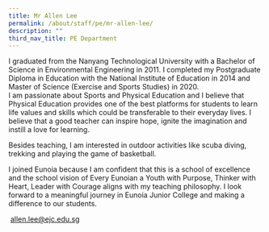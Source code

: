 ```yaml
---
title: Mr Allen Lee
permalink: /about/staff/pe/mr-allen-lee/
description: ""
third_nav_title: PE Department
---
```





I graduated from the Nanyang Technological University with a Bachelor of Science in Environmental Engineering in 2011. I completed my Postgraduate Diploma in Education with the National Institute of Education in 2014 and Master of Science (Exercise and Sports Studies) in 2020.  
I am passionate about Sports and Physical Education and I believe that Physical Education provides one of the best platforms for students to learn life values and skills which could be transferable to their everyday lives. I believe that a good teacher can inspire hope, ignite the imagination and instill a love for learning.

Besides teaching, I am interested in outdoor activities like scuba diving, trekking and playing the game of basketball.

I joined Eunoia because I am confident that this is a school of excellence and the school vision of Every Eunoian a Youth with Purpose, Thinker with Heart, Leader with Courage aligns with my teaching philosophy. I look forward to a meaningful journey in Eunoia Junior College and making a difference to our students.

 [allen.lee@ejc.edu.sg](mailto:allen.lee@ejc.edu.sg)